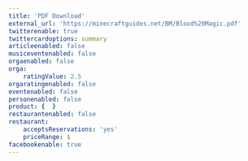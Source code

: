 ```yaml
---
title: 'PDF Download'
external_url: 'https://minecraftguides.net/BM/Blood%20Magic.pdf'
twitterenable: true
twittercardoptions: summary
articleenabled: false
musiceventenabled: false
orgaenabled: false
orga:
    ratingValue: 2.5
orgaratingenabled: false
eventenabled: false
personenabled: false
product: {  }
restaurantenabled: false
restaurant:
    acceptsReservations: 'yes'
    priceRange: $
facebookenable: true
---
```


